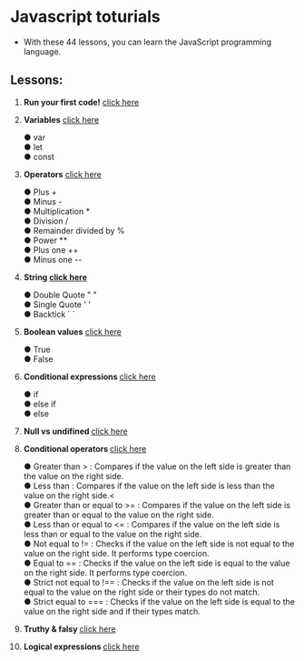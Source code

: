 # Javascript toturials
- With these 44 lessons, you can learn the JavaScript programming language.

## Lessons:

<ol>
  <li><p><strong>Run your first code!</strong> <a href="./lesson01/index.js">click here<a/></p></li>
  <li><p><strong>Variables</strong> <a href="./lesson02/index.js">click here<a/></p></li> 
    <span>&#9679; var</span>
    <br>
    <span>&#9679; let</span>
    <br>
    <span>&#9679; const</span>
  <li><p><strong>Operators</strong> <a href="./lesson03/index.js">click here<a/></p></li>
    <span>&#9679; Plus +</span>
    <br>
    <span>&#9679; Minus -</span>
    <br>
    <span>&#9679; Multiplication *</span>
    <br>
    <span>&#9679; Division /</span>
    <br>
    <span>&#9679; Remainder divided by %</span>
    <br>
    <span>&#9679; Power **</span>
    <br>
    <span>&#9679; Plus one ++</span>
    <br>
    <span>&#9679; Minus one --</span>
  <li><p><strong>String <a href="./lesson04/index.js">click here<a/></strong></p></li>
    <span>&#9679; Double Quote " "</span>
    <br>
     <span>&#9679; Single Quote ' '</span>
    <br>
     <span>&#9679; Backtick ` `</span>
  <li><p><strong>Boolean values</strong> <a href="./lesson05/index.js">click here<a/></p></li>
    <span>&#9679; True</span>
    <br>
    <span>&#9679; False</span>
  <li><p><strong>Conditional expressions </strong> <a href="./lesson06/index.js">click here<a/></p></li>
    <span>&#9679; if</span>
    <br>
    <span>&#9679; else if</span>
    <br>
    <span>&#9679; else</span>
  <li><p><strong>Null vs undifined </strong> <a href="./lesson07/index.js">click here<a/></p></li>
  <li><p><strong>Conditional operators </strong> <a href="./lesson08/index.js">click here<a/></p></li>
    <span>&#9679; Greater than > : Compares if the value on the left side is greater than the value on the right side. </span>
    <br>
    <span>&#9679; Less than : Compares if the value on the left side is less than the value on the right side.< </span>
    <br>
    <span>&#9679; Greater than or equal to >= : Compares if the value on the left side is greater than or equal to the value on the right side.</span>
    <br>
    <span>&#9679; Less than or equal to <= : Compares if the value on the left side is less than or equal to the value on the right side.</span>
    <br>
    <span>&#9679; Not equal to != : Checks if the value on the left side is not equal to the value on the right side. It performs type coercion.</span>
      <br>
    <span>&#9679; Equal to == : Checks if the value on the left side is equal to the value on the right side. It performs type coercion.</span>
    <br>
    <span>&#9679; Strict not equal to !== : Checks if the value on the left side is not equal to the value on the right side or their types do not match.
</span>
    <br>
    <span>&#9679; Strict equal to === : Checks if the value on the left side is equal to the value on the right side and if their types match.</span>
  <li><p><strong>Truthy & falsy </strong> <a href="./lesson09/index.js">click here<a/></p></li>
  <li><p><strong>Logical expressions </strong> <a href="./lesson10/index.js">click here<a/></p></li>

  
</ol>

